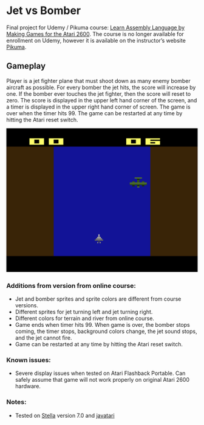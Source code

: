 # Jet vs Bomber
Final project for Udemy / Pikuma course: [Learn Assembly Language by Making Games for the Atari 2600](https://www.udemy.com/certificate/UC-3caa9f73-33e6-4dba-8724-6d7a6a758c64/). The course is no longer available for enrollment on Udemy, however it is available on the instructor’s website [Pikuma](https://pikuma.com/courses/learn-assembly-language-programming-atari-2600-games). 

## Gameplay 
Player is a jet fighter plane that must shoot down as many enemy bomber aircraft as possible. For every bomber the jet hits, the score will increase by one. If the bomber ever touches the jet fighter, then the score will reset to zero. The score is displayed in the upper left hand corner of the screen, and a timer is displayed in the upper right hand corner of screen. The game is over when the timer hits 99. The game can be restarted at any time by hitting the Atari reset switch. 

![Screenshot of Jet vs Bomber game](Screenshot.png)

### Additions from version from online course:
- Jet and bomber sprites and sprite colors are different from course versions. 
- Different sprites for jet turning left and jet turning right. 
- Different colors for terrain and river from online course. 
- Game ends when timer hits 99. When game is over, the bomber stops coming, the timer stops, background colors change, the jet sound stops, and the jet cannot fire.
- Game can be restarted at any time by hitting the Atari reset switch. 


### Known issues:
- Severe display issues when tested on Atari Flashback Portable. Can safely assume that game will not work properly on original Atari 2600 hardware.

### Notes:
- Tested on [Stella](https://stella-emu.github.io/) version 7.0 and [javatari](https://javatari.org/)
